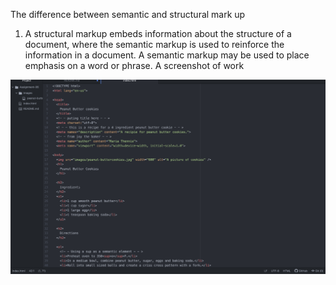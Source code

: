 The difference between semantic and structural mark up
  1. A structural markup embeds information about the structure of a document, where the semantic markup is used to reinforce the information in a document. A semantic markup may be used to place emphasis on a word or phrase.
  A screenshot of work

   ![screenshot](./images/ass06.png)
